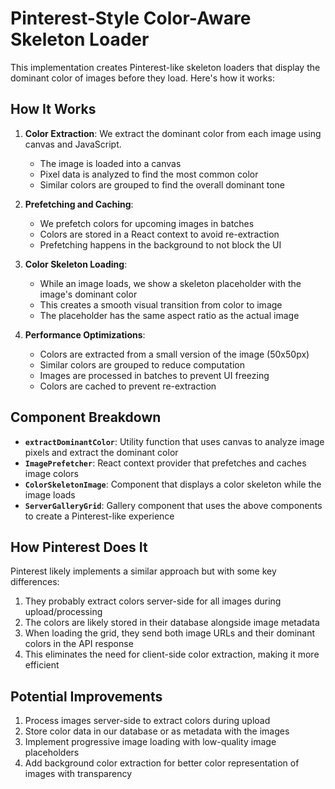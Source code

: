 # Pinterest-Style Color-Aware Skeleton Loader

This implementation creates Pinterest-like skeleton loaders that display the dominant color of images before they load. Here's how it works:

## How It Works

1. **Color Extraction**: We extract the dominant color from each image using canvas and JavaScript.
   - The image is loaded into a canvas
   - Pixel data is analyzed to find the most common color
   - Similar colors are grouped to find the overall dominant tone

2. **Prefetching and Caching**: 
   - We prefetch colors for upcoming images in batches
   - Colors are stored in a React context to avoid re-extraction
   - Prefetching happens in the background to not block the UI

3. **Color Skeleton Loading**:
   - While an image loads, we show a skeleton placeholder with the image's dominant color
   - This creates a smooth visual transition from color to image
   - The placeholder has the same aspect ratio as the actual image

4. **Performance Optimizations**:
   - Colors are extracted from a small version of the image (50x50px)
   - Similar colors are grouped to reduce computation
   - Images are processed in batches to prevent UI freezing
   - Colors are cached to prevent re-extraction

## Component Breakdown

- **`extractDominantColor`**: Utility function that uses canvas to analyze image pixels and extract the dominant color
- **`ImagePrefetcher`**: React context provider that prefetches and caches image colors
- **`ColorSkeletonImage`**: Component that displays a color skeleton while the image loads
- **`ServerGalleryGrid`**: Gallery component that uses the above components to create a Pinterest-like experience

## How Pinterest Does It

Pinterest likely implements a similar approach but with some key differences:

1. They probably extract colors server-side for all images during upload/processing
2. The colors are likely stored in their database alongside image metadata
3. When loading the grid, they send both image URLs and their dominant colors in the API response
4. This eliminates the need for client-side color extraction, making it more efficient

## Potential Improvements

1. Process images server-side to extract colors during upload
2. Store color data in our database or as metadata with the images
3. Implement progressive image loading with low-quality image placeholders
4. Add background color extraction for better color representation of images with transparency 